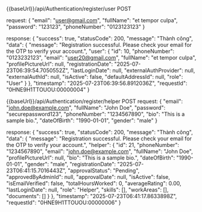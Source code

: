 {{baseUrl}}/api/Authentication/register/user POST

request:
{
  "email": "user@gmail.com",
  "fullName": "et tempor culpa",
  "password": "123123",
  "phoneNumber": "0123123123"
}

response:
{
    "success": true,
    "statusCode": 200,
    "message": "Thành công",
    "data": {
        "message": "Registration successful. Please check your email for the OTP to verify your account.",
        "user": {
            "id": 10,
            "phoneNumber": "0123232123",
            "email": "user20@gmail.com",
            "fullName": "et tempor culpa",
            "profilePictureUrl": null,
            "registrationDate": "2025-07-23T06:39:54.7050552Z",
            "lastLoginDate": null,
            "externalAuthProvider": null,
            "externalAuthId": null,
            "isActive": false,
            "defaultAddressId": null,
            "role": "User"
        }
    },
    "timestamp": "2025-07-23T06:39:56.8912036Z",
    "requestId": "0HNE9H1TTOUOU:00000004"
}

{{baseUrl}}/api/Authentication/register/helper POST
request:
{
  "email": "john.doe@example.com",
  "fullName": "John Doe",
  "password": "securepassword123",
  "phoneNumber": "1234567890",
  "bio": "This is a sample bio.",
  "dateOfBirth": "1990-01-01",
  "gender": "male"
}

response:
{
    "success": true,
    "statusCode": 200,
    "message": "Thành công",
    "data": {
        "message": "Registration successful. Please check your email for the OTP to verify your account.",
        "helper": {
            "id": 21,
            "phoneNumber": "1234567890",
            "email": "john.doe@example.com",
            "fullName": "John Doe",
            "profilePictureUrl": null,
            "bio": "This is a sample bio.",
            "dateOfBirth": "1990-01-01",
            "gender": "male",
            "registrationDate": "2025-07-23T06:41:15.7016443Z",
            "approvalStatus": "Pending",
            "approvedByAdminId": null,
            "approvalDate": null,
            "isActive": false,
            "isEmailVerified": false,
            "totalHoursWorked": 0,
            "averageRating": 0.00,
            "lastLoginDate": null,
            "role": "Helper",
            "skills": [],
            "workAreas": [],
            "documents": []
        }
    },
    "timestamp": "2025-07-23T06:41:17.8633898Z",
    "requestId": "0HNE9H1TTOUOU:00000006"
}